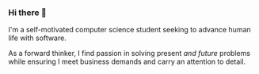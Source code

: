 ### Hi there 👋

I'm a self-motivated computer science student seeking to advance human life with software.

As a forward thinker, I find passion in solving present *and future* problems while ensuring I meet business demands and carry an attention to detail. 
